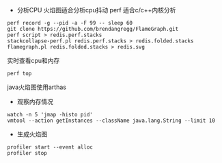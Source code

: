 - 分析CPU
火焰图适合分析cpu抖动
perf 适合c/c++内核分析
```
perf record -g --pid -a -F 99 -- sleep 60
git clone https://github.com/brendangregg/FlameGraph.git
perf script > redis.perf.stacks
stackcollapse-perf.pl redis.perf.stacks > redis.folded.stacks
flamegraph.pl redis.folded.stacks > redis.svg
```

实时查看cpu和内存
```
perf top
```

java火焰图使用arthas
- 观察内存情况
```
watch -n 5 'jmap -histo pid'
vmtool --action getInstances --className java.lang.String --limit 10
```

- 生成火焰图
```
profiler start --event alloc
profiler stop 
```

